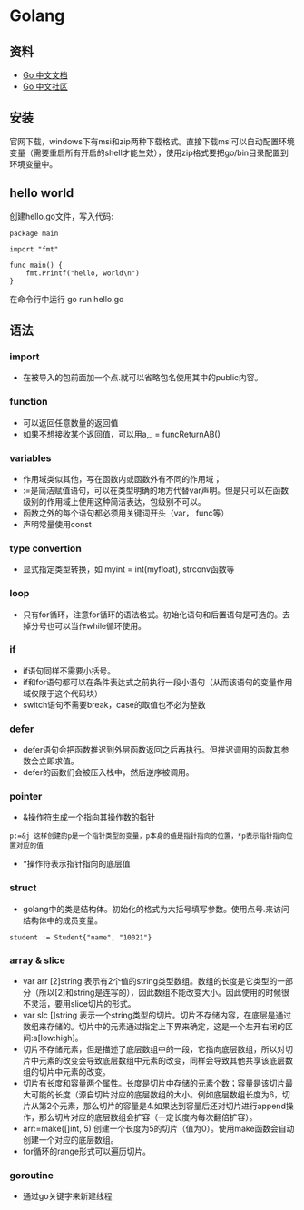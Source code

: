 # Golang

## 资料
- [Go 中文文档](http://docscn.studygolang.com/)
- [Go 中文社区](https://studygolang.com/)

## 安装
官网下载，windows下有msi和zip两种下载格式。直接下载msi可以自动配置环境变量（需要重启所有开启的shell才能生效），使用zip格式要把go/bin目录配置到环境变量中。

## hello world
创建hello.go文件，写入代码:
```
package main

import "fmt"

func main() {
    fmt.Printf("hello, world\n")
}
```
在命令行中运行 go run hello.go

## 语法

### import
- 在被导入的包前面加一个点.就可以省略包名使用其中的public内容。

### function
- 可以返回任意数量的返回值
- 如果不想接收某个返回值，可以用a,_ = funcReturnAB()

### variables
- 作用域类似其他，写在函数内或函数外有不同的作用域；
- :=是简洁赋值语句，可以在类型明确的地方代替var声明。但是只可以在函数级别的作用域上使用这种简洁表达，包级别不可以。
- 函数之外的每个语句都必须用关键词开头（var， func等）
- 声明常量使用const

### type convertion
- 显式指定类型转换，如 myint = int(myfloat), strconv函数等

### loop
- 只有for循环，注意for循环的语法格式。初始化语句和后置语句是可选的。去掉分号也可以当作while循环使用。

### if
- if语句同样不需要小括号。
- if和for语句都可以在条件表达式之前执行一段小语句（从而该语句的变量作用域仅限于这个代码块）
- switch语句不需要break，case的取值也不必为整数

### defer
- defer语句会把函数推迟到外层函数返回之后再执行。但推迟调用的函数其参数会立即求值。
- defer的函数们会被压入栈中，然后逆序被调用。

### pointer
- &操作符生成一个指向其操作数的指针
```
p:=&j 这样创建的p是一个指针类型的变量，p本身的值是指针指向的位置，*p表示指针指向位置对应的值
```
- *操作符表示指针指向的底层值

### struct
- golang中的类是结构体。初始化的格式为大括号填写参数。使用点号.来访问结构体中的成员变量。
```
student := Student{"name", "10021"}
```

### array & slice
- var arr \[2]string 表示有2个值的string类型数组。数组的长度是它类型的一部分（所以\[2]和string是连写的），因此数组不能改变大小。因此使用的时候很不灵活，要用slice切片的形式。
- var slc []string 表示一个string类型的切片。切片不存储内容，在底层是通过数组来存储的。切片中的元素通过指定上下界来确定，这是一个左开右闭的区间:a\[low:high]。
- 切片不存储元素，但是描述了底层数组中的一段，它指向底层数组，所以对切片中元素的改变会导致底层数组中元素的改变，同样会导致其他共享该底层数组的切片中元素的改变。
- 切片有长度和容量两个属性。长度是切片中存储的元素个数；容量是该切片最大可能的长度（源自切片对应的底层数组的大小。例如底层数组长度为6，切片从第2个元素，那么切片的容量是4.如果达到容量后还对切片进行append操作，那么切片对应的底层数组会扩容（一定长度内每次翻倍扩容）。
- arr:=make([]int, 5) 创建一个长度为5的切片（值为0）。使用make函数会自动创建一个对应的底层数组。
- for循环的range形式可以遍历切片。

### goroutine
- 通过go关键字来新建线程
